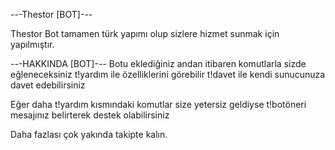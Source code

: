 -_-_-Thestor [BOT]-_-_-

Thestor Bot tamamen türk yapımı olup sizlere hizmet sunmak için yapılmıştır.

-_-_-HAKKINDA [BOT]-_-_-
Botu eklediğiniz andan itibaren komutlarla sizde eğleneceksiniz
t!yardım ile özelliklerini görebilir
t!davet ile kendi sunucunuza davet edebilirsiniz

Eğer daha t!yardım kısmındaki komutlar size yetersiz geldiyse
t!botöneri mesajınız belirterek destek olabilirsiniz

Daha fazlası çok yakında takipte kalın.
